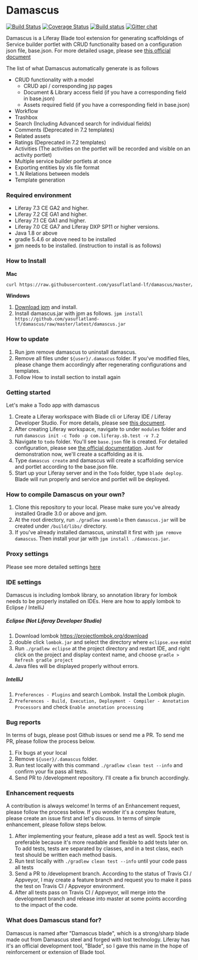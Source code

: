 # Damascus

[![Build Status](https://travis-ci.org/yasuflatland-lf/damascus.svg?branch=master)](https://travis-ci.org/yasuflatland-lf/damascus)
[![Coverage Status](https://coveralls.io/repos/github/yasuflatland-lf/damascus/badge.svg?branch=master)](https://coveralls.io/github/yasuflatland-lf/damascus?branch=master)
[![Build status](https://ci.appveyor.com/api/projects/status/qqpdw6drt8w07ljp?svg=true)](https://ci.appveyor.com/project/yasuflatland-lf/damascus)
[![Gitter chat](https://badges.gitter.im/gitterHQ/gitter.png)](https://gitter.im/liferay-damascus/community)

Damascus is a Liferay Blade tool extension for generating scaffoldings of Service builder portlet with CRUD functionality based on a configuration json file, base.json. For more detailed usage, please see [this official document](https://yasuflatland-lf.github.io/damascus-doc/)

The list of what Damascus automatically generate is as follows
* CRUD functionality with a model
    * CRUD api / corresponding jsp pages
    * Document & Library access field (if you have a corresponding field in base.json)
    * Assets required field (if you have a corresponding field in base.json)
* Workflow
* Trashbox
* Search (Including Advanced search for individual fields)
* Comments (Deprecated in 7.2 templates)
* Related assets
* Ratings (Deprecated in 7.2 templates)
* Activities (The activities on the portlet will be recorded and visible on an activity portlet)
* Multiple service builder portlets at once
* Exporting entities by xls file format
* 1..N Relations between models
* Template generation

### Required environment
* Liferay 7.3 CE GA2 and higher.
* Liferay 7.2 CE GA1 and higher.
* Liferay 7.1 CE GA1 and higher.
* Liferay 7.0 CE GA7 and Liferay DXP SP11 or higher versions.
* Java 1.8 or above
* gradle 5.4.6 or above need to be installed
* jpm needs to be installed. (instruction to install is as follows)

### How to Install

**Mac**
```bash
curl https://raw.githubusercontent.com/yasuflatland-lf/damascus/master/installers/global | sudo sh
```

**Windows**
1. [Download jpm](https://raw.githubusercontent.com/jpm4j/jpm4j.installers/master/dist/jpm-setup.exe) and install.
2. Install damascus.jar with jpm as follows. ```jpm install https://github.com/yasuflatland-lf/damascus/raw/master/latest/damascus.jar```

### How to update
1. Run jpm remove damascus to uninstall damascus.
2. Remove all files under ```${user}/.damascus``` folder. If you've modified files, please change them accordingly after regenerating configurations and templates.
3. Follow How to install section to install again

### Getting started
Let's make a Todo app with damascus
1. Create a Liferay workspace with Blade cli or Liferay IDE / Liferay Developer Studio. For more details, please see [this document](https://dev.liferay.com/de/develop/tutorials/-/knowledge_base/7-1/blade-cli).
2. After creating Liferay workspace, navigate to under ```modules``` folder and run ```damascus init -c Todo -p com.liferay.sb.test -v 7.2```
3. Navigate to ```todo``` folder. You'll see ```base.json``` file is created. For detailed configuration, please see [the official documentation](https://yasuflatland-lf.github.io/damascus-doc/). Just for demonstration now, we'll create a scaffolding as it is.
4. Type ```damascus create``` and damascus will create a scaffolding service and portlet according to the base.json file.
5. Start up your Liferay server and in the ```Todo``` folder, type ```blade deploy```. Blade will run properly and service and portlet will be deployed.

### How to compile Damascus on your own?
1. Clone this repository to your local. Please make sure you've already installed Gradle 3.0 or above and jpm.
2. At the root directory, run ```./gradlew assemble``` then ```damascus.jar``` will be created under ```/build/libs/``` directory.
3. If you've already installed damascus, uninstall it first with ```jpm remove damascus```. Then install your jar with ```jpm install ./damascus.jar```.

### Proxy settings
Please see more detailed settings [here](https://github.com/yasuflatland-lf/damascus/wiki/4.-Proxy-settings)

### IDE settings
Damascus is including lombok library, so annotation library for lombok needs to be properly installed on IDEs. Here are how to apply lombok to Eclipse / IntelliJ
##### Eclipse (Not Liferay Developer Studio)
1. Download lombok https://projectlombok.org/download
2. double click ```lombok.jar``` and select the directory where ```eclipse.exe``` exist
3. Run ```./gradlew eclipse``` at the project directory and restart IDE, and right click on the project and display context name, and choose ```gradle > Refresh gradle project```
4. Java files will be displayed properly without errors.
##### IntelliJ
1. ```Preferences - Plugins``` and search Lombok. Install the Lombok plugin.
2. ```Preferences - Build, Execution, Deployment - Compiler - Annotation Processors``` and check ```Enable annotation processing```

### Bug reports
In terms of bugs, please post Github issues or send me a PR. To send me PR, please follow the process below.
1. Fix bugs at your local
2. Remove ```${user}/.damascus``` folder.
3. Run test locally with this command ```./gradlew clean test --info``` and confirm your fix pass all tests.
4. Send PR to /development repository. I'll create a fix brunch accordingly.

### Enhancement requests
A contribution is always welcome! In terms of an Enhancement request, please follow the process below. If you wonder it's a complex feature, please create an issue first and let's discuss. In terms of simple enhancement, please follow steps below.

1. After implementing your feature, please add a test as well. Spock test is preferable because it's more readable and flexible to add tests later on. To add tests, tests are separated by classes, and in a test class, each test should be written each method basis.
2. Run test locally with ```./gradlew clean test --info``` until your code pass all tests
3. Send a PR to /development branch. According to the status of Travis CI / Appveyor, I may create a feature branch and request you to make it pass the test on Travis CI / Appveyor environment.
4. After all tests pass on Travis CI / Appveyor, will merge into the development branch and release into master at some points according to the impact of the code.

### What does Damascus stand for?
Damascus is named after "Damascus blade", which is a strong/sharp blade made out from Damascus steel and forged with lost technology. Liferay has it's an official development tool, "Blade", so I gave this name in the hope of reinforcement or extension of Blade tool.
